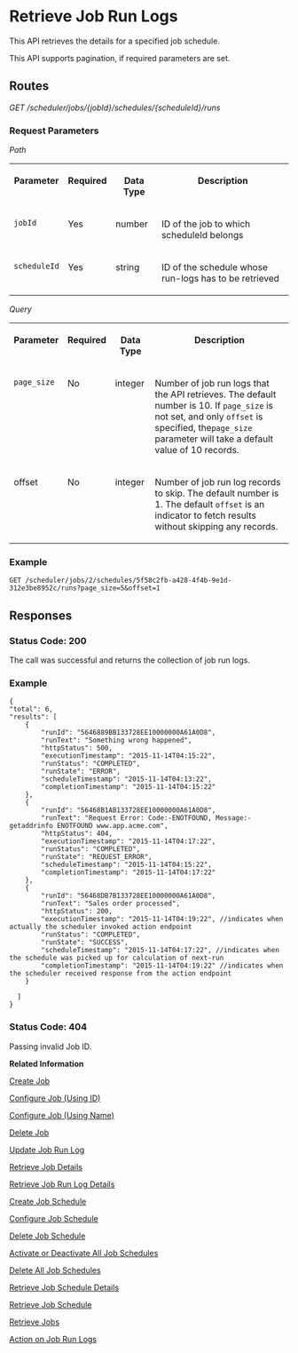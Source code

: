 <!-- loio13d38f3a64874afc989eb35f1712fc33 -->

# Retrieve Job Run Logs

This API retrieves the details for a specified job schedule.



This API supports pagination, if required parameters are set.



## Routes

*GET /scheduler/jobs/\{jobId\}/schedules/\{scheduleId\}/runs*



### Request Parameters

 *Path* 


<table>
<tr>
<th valign="top">

Parameter



</th>
<th valign="top">

Required



</th>
<th valign="top">

Data Type



</th>
<th valign="top">

Description



</th>
</tr>
<tr>
<td valign="top">

 `jobId` 



</td>
<td valign="top">

Yes



</td>
<td valign="top">

number



</td>
<td valign="top">

ID of the job to which scheduleId belongs



</td>
</tr>
<tr>
<td valign="top">

 `scheduleId` 



</td>
<td valign="top">

Yes



</td>
<td valign="top">

string



</td>
<td valign="top">

ID of the schedule whose run-logs has to be retrieved



</td>
</tr>
</table>

 *Query* 


<table>
<tr>
<th valign="top">

Parameter



</th>
<th valign="top">

Required



</th>
<th valign="top">

Data Type



</th>
<th valign="top">

Description



</th>
</tr>
<tr>
<td valign="top">

`page_size`



</td>
<td valign="top">

No



</td>
<td valign="top">

integer



</td>
<td valign="top">

Number of job run logs that the API retrieves. The default number is 10. If `page_size` is not set, and only `offset` is specified, the`page_size` parameter will take a default value of 10 records.



</td>
</tr>
<tr>
<td valign="top">

offset



</td>
<td valign="top">

No



</td>
<td valign="top">

integer



</td>
<td valign="top">

Number of job run log records to skip. The default number is 1. The default `offset` is an indicator to fetch results without skipping any records.



</td>
</tr>
</table>



### Example

```
GET /scheduler/jobs/2/schedules/5f58c2fb-a428-4f4b-9e1d-312e3be8952c/runs?page_size=5&offset=1

```



## Responses



### Status Code: 200

The call was successful and returns the collection of job run logs.



### Example

```
{
"total": 6,
"results": [
    {
        "runId": "5646889BB133728EE10000000A61A0D8",
        "runText": "Something wrong happened",
        "httpStatus": 500,
        "executionTimestamp": "2015-11-14T04:15:22",
        "runStatus": "COMPLETED",
        "runState": "ERROR",
        "scheduleTimestamp": "2015-11-14T04:13:22",
        "completionTimestamp": "2015-11-14T04:15:22"
    },
    {
        "runId": "56468B1AB133728EE10000000A61A0D8",
        "runText": "Request Error: Code:-ENOTFOUND, Message:-getaddrinfo ENOTFOUND www.app.acme.com",
        "httpStatus": 404,
        "executionTimestamp": "2015-11-14T04:17:22",
        "runStatus": "COMPLETED",
        "runState": "REQUEST_ERROR",
        "scheduleTimestamp": "2015-11-14T04:15:22",
        "completionTimestamp": "2015-11-14T04:17:22"
    },
    {
        "runId": "56468DB7B133728EE10000000A61A0D8",
        "runText": "Sales order processed",
        "httpStatus": 200,
        "executionTimestamp": "2015-11-14T04:19:22", //indicates when actually the scheduler invoked action endpoint
        "runStatus": "COMPLETED",
        "runState": "SUCCESS",
        "scheduleTimestamp": "2015-11-14T04:17:22", //indicates when the schedule was picked up for calculation of next-run
        "completionTimestamp": "2015-11-14T04:19:22" //indicates when the scheduler received response from the action endpoint
    }
    
  ]
}

```



### Status Code: 404

Passing invalid Job ID.

 

**Related Information**  


[Create Job](create-job-2c1ecb6.md "This API creates a job by accepting one or more job schedules to be created.")

[Configure Job \(Using ID\)](configure-job-using-id-514f2f6.md "This API configures a job with the updated runtime information using job ID.")

[Configure Job \(Using Name\)](configure-job-using-name-5790b8a.md "This API configures a job with the updated runtime information using job name.")

[Delete Job](delete-job-cd8feb7.md "This API deletes a job and all its runtime information such as schedules and logs.")

[Update Job Run Log](update-job-run-log-e85da40.md "This API is used by the application to inform the Job Scheduler about the status of an asynchronous, long-running job.")

[Retrieve Job Details](retrieve-job-details-815605d.md "This API retrieves the saved configuration settings of a specified job, optionally with its schedules.")

[Retrieve Job Run Log Details](retrieve-job-run-log-details-e49a4b2.md "This API retrieves the details for a specified job run log.")

[Create Job Schedule](create-job-schedule-66ab3c1.md "This API creates a job schedule for a specified job.")

[Configure Job Schedule](configure-job-schedule-0a4d939.md "This API configures/updates the runtime information of a job schedule for a specified job.")

[Delete Job Schedule](delete-job-schedule-3066b6d.md "This API deletes the specified job schedule.")

[Activate or Deactivate All Job Schedules](activate-or-deactivate-all-job-schedules-fe9650b.md "This API activates or deactivates all the existing schedules for a job.")

[Delete All Job Schedules](delete-all-job-schedules-0aab1ab.md "This API deletes all the schedules of the specified job.")

[Retrieve Job Schedule Details](retrieve-job-schedule-details-fa16c72.md "This API retrieves the saved configuration settings of a specified job schedule.")

[Retrieve Job Schedule](retrieve-job-schedule-251658d.md "This API retrieves schedule details for a specified job.")

[Retrieve Jobs](retrieve-jobs-b4d3719.md "Retrieve all jobs in a service instance.")

[Action on Job Run Logs](service-behavior-d09664b.md#loiod09664b7ae9d453e8b8a3a6e09449916__section_RunLogs)

